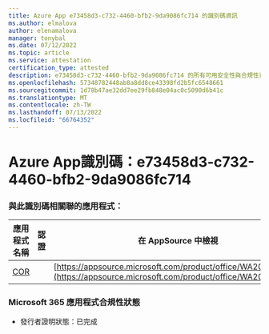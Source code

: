 ```yaml
---
title: Azure App e73458d3-c732-4460-bfb2-9da9086fc714 的識別碼資訊
ms.author: elmalova
author: elenamalova
manager: tonybal
ms.date: 07/12/2022
ms.topic: article
ms.service: attestation
certification_type: attested
description: e73458d3-c732-4460-bfb2-9da9086fc714 的所有可用安全性與合規性資訊。
ms.openlocfilehash: 57348782448ab8a8dd8ce43398fd2b5fc6548661
ms.sourcegitcommit: 1d78b47ae32dd7ee29fb848e04ac0c5090d6b41c
ms.translationtype: MT
ms.contentlocale: zh-TW
ms.lasthandoff: 07/13/2022
ms.locfileid: "66764352"
---
```

# <a name="azure-app-id-e73458d3-c732-4460-bfb2-9da9086fc714"></a>Azure App識別碼：e73458d3-c732-4460-bfb2-9da9086fc714


### <a name="apps-associated-with-this-id"></a>與此識別碼相關聯的應用程式：
| **應用程式名稱** | **認證** | **在 AppSource 中檢視** |
|--------------|---------------|-----------------------|
| [COR](../forward/WA200004235.md) |  | [https://appsource.microsoft.com/product/office/WA200004235](https://appsource.microsoft.com/product/office/WA200004235) |

### <a name="microsoft-365-app-compliance-status"></a>Microsoft 365 應用程式合規性狀態
- 發行者證明狀態：已完成

